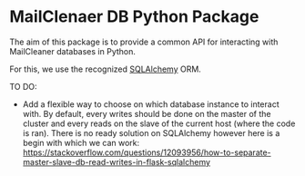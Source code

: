 # MailClenaer DB Python Package

The aim of this package is to provide a common API for interacting with MailCleaner databases in Python.

For this, we use the recognized [SQLAlchemy](https://www.sqlalchemy.org/) ORM.


TO DO:

* Add a flexible way to choose on which database instance to interact with. By default, every writes should be done on
the master of the cluster and every reads on the slave of the current host (where the code is ran). There is no ready solution
on SQLAlchemy however here is a begin with which we can work: https://stackoverflow.com/questions/12093956/how-to-separate-master-slave-db-read-writes-in-flask-sqlalchemy